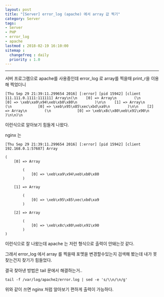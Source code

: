 ```yaml
---
layout: post
title: "[Server] error_log (apache) 에서 array 값 찍기"
category: Server
tags:
- Server
- PHP
- error_log
- apache
lastmod : 2018-02-19 16:10:00
sitemap :
  changefreq : daily
  priority : 1.0
---
```


***

서버 프로그램으로 apache를 사용중인데 error_log 로 array를 찍을때 print_r을 이용해 찍었더니

<!--미리보기-->

```
[Thu Sep 29 21:39:11.299654 2016] [:error] [pid 15942] [client 111.111.0.1111:111111] Array\n(\n    [0] => Array\n        (\n            [0] => \xeb\xa9\x94\xeb\xb0\x80\n        )\n\n    [1] => Array\n        (\n            [0] => \xeb\x95\x85\xec\xbd\xa9\n        )\n\n    [2] => Array\n        (\n            [0] => \xeb\x8c\x80\xeb\x91\x90\n        )\n\n)\n
```

이런식으로 알아보기 힘들게 나왔다.

nginx 는 

```
[Thu Sep 29 21:39:11.299654 2016] [:error] [pid 15942] [client 192.168.0.1:57687] Array

(
    [0] => Array

        (
            [0] => \xeb\xa9\x94\xeb\xb0\x80
        )

    [1] => Array

        (
            [0] => \xeb\x95\x85\xec\xbd\xa9
        )

    [2] => Array

        (
            [0] => \xeb\x8c\x80\xeb\x91\x90
        )
)
```

이런식으로 잘 나왔는데 apache 는 저런 형식으로 출력이 안돼는것 같다.

그래서 error_log 에서 array 를 찍을때 포멧을 변경할수있는지 검색해 봤는데 내가 못찾는건지 찾기가 힘들었다.

결국 찾아낸 방법은 tail 문에서 해결하는거..

```
tail -f /var/log/apache2/error.log | sed -e 's/\\n/\n/g'
```

위와 같이 쓰면 nginx 처럼 알아보기 편하게 출력이 가능하다.
